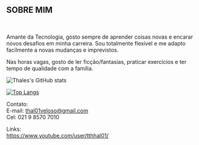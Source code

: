 <h2> SOBRE MIM </h2><br>


<p>
  Amante da Tecnologia, gosto sempre de aprender coisas novas e encarar novos desafios em minha carreira. Sou totalmente flexível e me adapto facilmente a novas mudanças e       imprevistos.

<p>Nas horas vagas, gosto de ler ficção/fantasias, praticar exercícios e ter tempo de qualidade com a família.</p>


![Thales's GitHub stats](https://github-readme-stats.vercel.app/api?username=thal01veloso&show_icons=true&theme=radical)

[![Top Langs](https://github-readme-stats.vercel.app/api/top-langs/?username=thal01veloso&layout=compact)](https://github.com/thal01veloso/github-readme-stats)




Contato:<br>
E-mail: thal01veloso@gmail.com<br>
Cel: 021 9 8570 7010<br>

Links:<br>
https://www.youtube.com/user/tthhal01/
